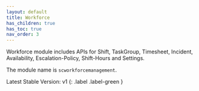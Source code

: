 ```yaml
---
layout: default
title: Workforce
has_children: true
has_toc: true
nav_order: 3
---
```


Workforce module includes APIs for Shift, TaskGroup, Timesheet, Incident, Availability, Escalation-Policy, Shift-Hours and Settings.

The module name is `scworkforcemanagement`.

Latest Stable Version:
v1
{: .label .label-green }